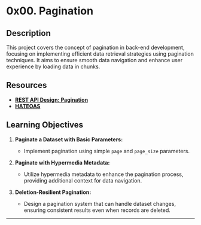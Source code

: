 # 0x00. Pagination

## Description
This project covers the concept of pagination in back-end development, focusing on implementing efficient data retrieval strategies using pagination techniques. It aims to ensure smooth data navigation and enhance user experience by loading data in chunks.

## Resources
- **[REST API Design: Pagination](https://www.moesif.com/blog/technical/api-design/REST-API-Design-Filtering-Sorting-and-Pagination/#pagination)**
- **[HATEOAS](https://en.wikipedia.org/wiki/HATEOAS)**

## Learning Objectives

1. **Paginate a Dataset with Basic Parameters:**
   - Implement pagination using simple `page` and `page_size` parameters.

2. **Paginate with Hypermedia Metadata:**
   - Utilize hypermedia metadata to enhance the pagination process, providing additional context for data navigation.

3. **Deletion-Resilient Pagination:**
   - Design a pagination system that can handle dataset changes, ensuring consistent results even when records are deleted.

--- 
